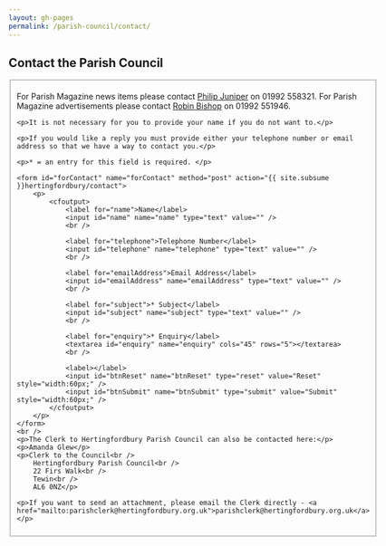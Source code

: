 ```yaml
---
layout: gh-pages
permalink: /parish-council/contact/
---
```


<h2>Contact the Parish Council</h2>

<fieldset>
	<p>For Parish Magazine news items please contact <a href="mailto:kpjuniper@yahoo.co.uk">Philip Juniper</a> on 01992 558321. For Parish Magazine advertisements please contact <a href="mailto:Robinhbishop@gmail.com">Robin Bishop</a> on 01992 551946.</p>

	<p>It is not necessary for you to provide your name if you do not want to.</p>

	<p>If you would like a reply you must provide either your telephone number or email address so that we have a way to contact you.</p>

	<p>* = an entry for this field is required. </p>

	<form id="forContact" name="forContact" method="post" action="{{ site.subsume }}hertingfordbury/contact">
		<p>
			<cfoutput>
				<label for="name">Name</label>
				<input id="name" name="name" type="text" value="" />
				<br />

				<label for="telephone">Telephone Number</label>
				<input id="telephone" name="telephone" type="text" value="" />
				<br />

				<label for="emailAddress">Email Address</label>
				<input id="emailAddress" name="emailAddress" type="text" value="" />
				<br />

				<label for="subject">* Subject</label>
				<input id="subject" name="subject" type="text" value="" />
				<br />

				<label for="enquiry">* Enquiry</label>
				<textarea id="enquiry" name="enquiry" cols="45" rows="5"></textarea>
				<br />

				<label></label>
				<input id="btnReset" name="btnReset" type="reset" value="Reset" style="width:60px;" />
				<input id="btnSubmit" name="btnSubmit" type="submit" value="Submit" style="width:60px;" />
			</cfoutput>
		</p>
	</form>
	<br />
	<p>The Clerk to Hertingfordbury Parish Council can also be contacted here:</p>
	<p>Amanda Glew</p>
	<p>Clerk to the Council<br />
		Hertingfordbury Parish Council<br />
		22 Firs Walk<br />
		Tewin<br />
		AL6 0NZ</p>

	<p>If you want to send an attachment, please email the Clerk directly - <a href="mailto:parishclerk@hertingfordbury.org.uk">parishclerk@hertingfordbury.org.uk</a></p>
</fieldset>
